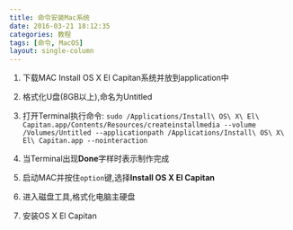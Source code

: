 ```yaml
---
title: 命令安装Mac系统
date: 2016-03-21 18:12:35
categories: 教程
tags: [命令, MacOS]
layout: single-column
---
```


1. 下载MAC Install OS X El Capitan系统并放到application中
2. 格式化U盘(8GB以上),命名为Untitled
3. 打开Terminal执行命令:
   `sudo /Applications/Install\ OS\ X\ El\ Capitan.app/Contents/Resources/createinstallmedia --volume /Volumes/Untitled --applicationpath /Applications/Install\ OS\ X\ El\ Capitan.app --nointeraction`


4. 当Terminal出现**Done**字样时表示制作完成
5. 启动MAC并按住`option`键,选择**Install OS X El Capitan**
6. 进入磁盘工具,格式化电脑主硬盘
7. 安装OS X El Capitan


